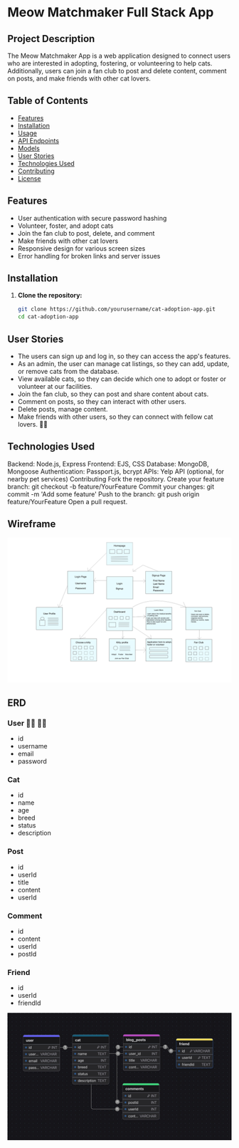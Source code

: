 # Meow Matchmaker Full Stack App

## Project Description

The Meow Matchmaker App is a web application designed to connect users who are interested in adopting, fostering, or volunteering to help cats. Additionally, users can join a fan club to post and delete content, comment on posts, and make friends with other cat lovers.

## Table of Contents

- [Features](#features)
- [Installation](#installation)
- [Usage](#usage)
- [API Endpoints](#api-endpoints)
- [Models](#models)
- [User Stories](#user-stories)
- [Technologies Used](#technologies-used)
- [Contributing](#contributing)
- [License](#license)

## Features

- User authentication with secure password hashing
- Volunteer, foster, and adopt cats
- Join the fan club to post, delete, and comment
- Make friends with other cat lovers
- Responsive design for various screen sizes
- Error handling for broken links and server issues

## Installation

1. **Clone the repository:**

   ```sh
   git clone https://github.com/yourusername/cat-adoption-app.git
   cd cat-adoption-app
   ```

## User Stories

- The users can sign up and log in, so they can access the app's features.
- As an admin, the user can manage cat listings, so they can add, update, or remove cats from the database.
- View available cats, so they can decide which one to adopt or foster or volunteer at our facilities.
- Join the fan club, so they can post and share content about cats.
- Comment on posts, so they can interact with other users.
- Delete posts, manage content.
- Make friends with other users, so they can connect with fellow cat lovers. 🥰😻

## Technologies Used

Backend: Node.js, Express
Frontend: EJS, CSS
Database: MongoDB, Mongoose
Authentication: Passport.js, bcrypt
APIs: Yelp API (optional, for nearby pet services)
Contributing
Fork the repository.
Create your feature branch: git checkout -b feature/YourFeature
Commit your changes: git commit -m 'Add some feature'
Push to the branch: git push origin feature/YourFeature
Open a pull request.

## Wireframe

![wireframe](public/assets/img/meow-app-blue-v2.jpg)

## ERD

### User 👧🏽 👦🏻

- id
- username
- email
- password

### Cat

- id
- name
- age
- breed
- status
- description

### Post

- id
- userId
- title
- content
- userId

### Comment

- id
- content
- userId
- postId

### Friend

- id
- userId
- friendId

![erd-diagram](public/assets/img/erd-meow-app.jpeg)
